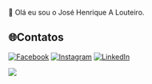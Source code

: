 💫 Olá eu sou o José Henrique A Louteiro.

## 🌐Contatos
[![Facebook](https://img.shields.io/badge/Facebook-%231877F2.svg?logo=Facebook&logoColor=white)](https://facebook.com/josehenrique.a.louteiro) [![Instagram](https://img.shields.io/badge/Instagram-%23E4405F.svg?logo=Instagram&logoColor=white)](https://instagram.com/henrique_louteiro) [![LinkedIn](https://img.shields.io/badge/LinkedIn-%230077B5.svg?logo=linkedin&logoColor=white)](https://linkedin.com/in/josé-henrique-a-louteiro-1376b5164) 

[![](https://visitcount.itsvg.in/api?id=henriquelouteiro&icon=0&color=0)](https://visitcount.itsvg.in)
